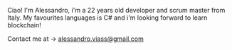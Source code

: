 Ciao! 
I'm Alessandro, i'm a 22 years old developer and scrum master from Italy.
My favourites languages is C#
and i'm looking forward to learn blockchain!

Contact me at -> alessandro.viass@gmail.com

<!---
--->
